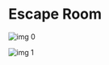 # Escape Room

![img 0](https://i.imgur.com/8dpDRNx.jpg)

![img 1](https://i.imgur.com/dVV2sUG.jpg)

